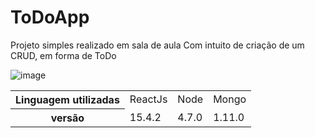 # ToDoApp

Projeto simples realizado em sala de aula
Com intuito de criação de um CRUD, em forma de ToDo

![image](https://user-images.githubusercontent.com/30122707/124394550-54474100-dcd6-11eb-8cfb-ae9bc4997f07.png)

<table>
<tr>
<th> Linguagem utilizadas 
<td>ReactJs </td>
<td>Node</td>
<td>Mongo </td>
</th>
</tr>
<tr>
<th> versão
<td>15.4.2 </td>
<td>4.7.0</td>
<td>1.11.0 </td>
</th>
</tr>

</table>
